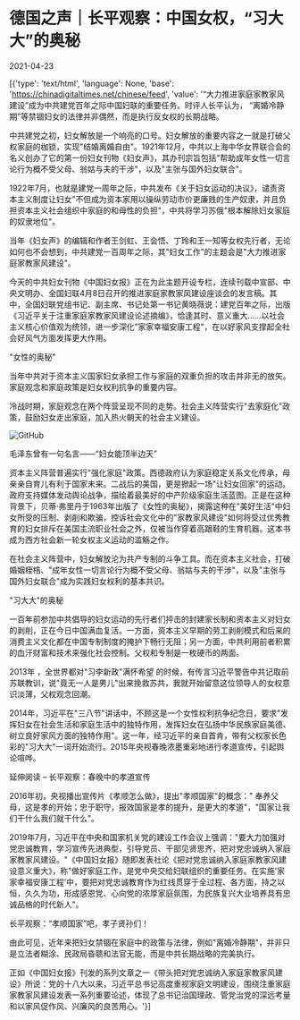 # 德国之声｜长平观察：中国女权，“习大大”的奥秘

2021-04-23

[{'type': 'text/html', 'language': None, 'base': 'https://chinadigitaltimes.net/chinese/feed', 'value': '“大力推进家庭家教家风建设”成为中共建党百年之际中国妇联的重要任务。时评人长平认为， “离婚冷静期”等禁锢妇女的法律并非偶然，而是执行反女权的长期战略。

中共建党之初，妇女解放是一个响亮的口号。妇女解放的重要内容之一就是打破父权家庭的枷锁，实现&quot;结婚离婚自由&quot;。1921年12月，中共以上海中华女界联合会的名义创办了它的第一份妇女刊物《妇女声》，其办刊宗旨包括&quot;帮助成年女性一切言论行为概不受父母、翁姑与夫的干涉&quot;，以及&quot;主张与国外妇女联合&quot;。

1922年7月，也就是建党一周年之际，中共发布《关于妇女运动的决议》，谴责资本主义制度让妇女&quot;不但成为资本家用以操纵劳动市价更廉贱的生产奴隶，并且负担资本主义社会组织中家庭的和母性的负担&quot;，中共将学习苏俄&quot;根本解除妇女家庭的奴隶地位&quot;。

当年《妇女声》的编辑和作者王剑虹、王会悟、丁玲和王一知等女权先行者，无论如何也不会想到，中共建党一百周年之际，其&quot;妇女工作&quot;的主题会是&quot;大力推进家庭家教家风建设&quot;。

今天的中共妇女刊物《中国妇女报》正在为此主题开设专栏，连续刊载中宣部、中央文明办、全国妇联4月8日召开的推进家庭家教家风建设座谈会的发言稿。其中，全国妇联党组书记、副主席、书记处第一书记黄晓薇说：建党百年之际，出版《习近平关于注重家庭家教家风建设论述摘编》，恰逢其时、意义重大……以社会主义核心价值观为统领，进一步深化&quot;家家幸福安康工程&quot;，在以好家风支撑起全社会好风气方面发挥更大作用。

&quot;女性的奥秘&quot;

当年中共对于资本主义国家妇女承担工作与家庭的双重负担的攻击并非无的放矢。家庭观念和家庭政策是妇女权利抗争的重要内容。

冷战时期，家庭观念在两个阵营呈现不同的走势。社会主义阵营实行&quot;去家庭化&quot;政策，鼓励妇女走出家庭，加入热火朝天的社会主义建设。

![GitHub](https://chinadigitaltimes.net/chinese/files/2021/04/image-1619190604952.png)

 毛泽东曾有一句名言——“妇女能顶半边天” 

资本主义阵营普遍实行&quot;强化家庭&quot;政策。西德政府认为家庭稳定关系文化传承，母亲亲自育儿有利于国家未来。二战后的美国，更是掀起一场&quot;让妇女回家&quot;的运动。政府支持媒体发动舆论战争，描绘着最美好的中产阶级家庭生活蓝图。正是在这种背景下，贝蒂·弗里丹于1963年出版了《女性的奥秘》，揭露这种在&quot;美好生活&quot;中妇女所受的压制、剥削和欺骗，控诉社会文化中的&quot;家教家风建设&quot;如何将受过优秀教育的妇女排斥在美国主流职业社会之外，仅被当作穿着高跟鞋的生育机器。这本书成为西方社会新一轮女权主义运动的滥觞之作。

在社会主义阵营中，妇女解放沦为共产专制的斗争工具。而在资本主义社会，打破婚姻桎梏、&quot;成年女性一切言论行为概不受父母、翁姑与夫的干涉&quot;，以及&quot;主张与国外妇女联合&quot;成为实践妇女权利的基本共识。

&quot;习大大&quot;的奥秘

一百年前参加中共倡导的妇女运动的先行者们抨击的封建家长制和资本主义对妇女的剥削，正在今日中国满血复活。一方面，资本主义早期的劳工剥削模式和后来的消费主义文化都在中国专制制度的掩护下畅行无阻；另一方面，中共利用前者积累的血汗财富和技术来强化社会控制。父权和专制是一枚硬币的两面。

2013年 ，全世界都对&quot;习李新政&quot;满怀希望 的时候，有传言习近平警告中共记取前苏联教训，说&quot;竟无一人是男儿&quot;出来挽救苏共，我就开始留意这位领导人的女权意识淡薄，父权观念回潮。

2014年，习近平在&quot;三八节&quot;讲话中，不顾这是一个女性权利抗争纪念日，要求&quot;发挥妇女在社会生活和家庭生活中的独特作用，发挥妇女在弘扬中华民族家庭美德、树立良好家风方面的独特作用&quot;。这一年，经习近平的亲自首肯，带有父权家长色彩的&quot;习大大&quot;一词开始流行。2015年央视春晚浓墨重彩地进行孝道宣传，引起舆论喧哗。



延伸阅读 &#8211; 长平观察：春晚中的孝道宣传



2016年初，央视播出宣传片《孝顺怎么做》，提出&quot;孝顺国家&quot;的概念：&quot; 奉养父母，这是孝的开始；忠于职守，报效国家是孝的提升，是更大的孝道&quot;，&quot;国家让我们干什么我们就干什么&quot;。

2019年7月，习近平在中央和国家机关党的建设工作会议上强调：&quot;要大力加强对党忠诚教育，学习宣传先进典型，引导党员、干部见贤思齐，把对党忠诚纳入家庭家教家风建设。&quot;《中国妇女报》随即发表社论《把对党忠诚纳入家庭家教家风建设意义重大》，称&quot;做好家庭工作，是党中央交给妇联组织的重要任务。在实施&#8217;家家幸福安康工程&#8217;中，要把对党忠诚教育作为红线贯穿于全过程、各方面，持之以恒，久久为功，形成感恩党、心向党的浓厚家庭氛围，为民族复兴大业培养具有忠诚品格的时代新人&quot;。



长平观察：“孝顺国家”吧，孝子贤孙们！



由此可见，近年来把妇女禁锢在家庭中的政策与法律，例如&quot;离婚冷静期&quot;，并非只是立法者糊涂、民政局昏聩和法官无能，而是中共长期战略的完美执行。

正如《中国妇女报》刊发的系列文章之一《带头把对党忠诚纳入家庭家教家风建设》所说：党的十八大以来，习近平总书记高度重视家庭文明建设，围绕注重家庭家教家风建设发表一系列重要论述，体现了总书记治国理政、管党治党的深远考量和以家风促作风、兴廉风的良苦用心。'}]